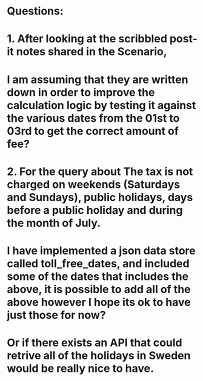 # Questions: 
# 1. After looking at the scribbled post-it notes shared in the Scenario, 
#		I am assuming that they are written down in order to improve the calculation logic by testing it against the various dates from the 01st to 03rd to get the correct amount of fee?


# 2. For the query about The tax is not charged on weekends (Saturdays and Sundays), public holidays, days before a public holiday and during the month of July.
#		I have implemented a json data store called toll_free_dates, and included some of the dates that includes the above, it is possible to add all of the above however I hope its ok to have just those for now?
#		Or if there exists an API that could retrive all of the holidays in Sweden would be really nice to have. 